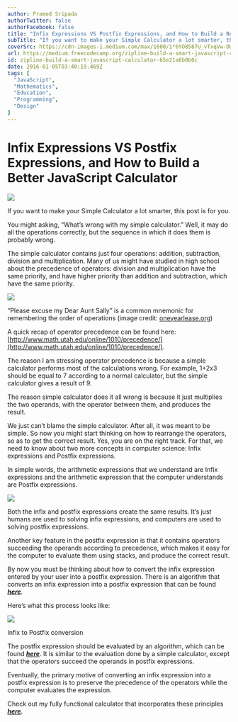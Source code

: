 ```yaml
---
author: Pramod Sripada
authorTwitter: false
authorFacebook: false
title: "Infix Expressions VS Postfix Expressions, and How to Build a Better JavaScript Calculator"
subTitle: "If you want to make your Simple Calculator a lot smarter, this post is for you...."
coverSrc: https://cdn-images-1.medium.com/max/1600/1*6YO8587U_vTxqVw-OUiqsA.png
url: https://medium.freecodecamp.org/zipline-build-a-smart-javascript-calculator-65e21a8b0b0c
id: zipline-build-a-smart-javascript-calculator-65e21a8b0b0c
date: 2016-01-05T03:40:19.469Z
tags: [
  "JavaScript",
  "Mathematics",
  "Education",
  "Programming",
  "Design"
]
---
```

# Infix Expressions VS Postfix Expressions, and How to Build a Better JavaScript Calculator



![](https://cdn-images-1.medium.com/max/1600/1*6YO8587U_vTxqVw-OUiqsA.png)



If you want to make your Simple Calculator a lot smarter, this post is for you.

You might asking, “What’s wrong with my simple calculator.” Well, it may do all the operations correctly, but the sequence in which it does them is probably wrong.

The simple calculator contains just four operations: addition, subtraction, division and multiplication. Many of us might have studied in high school about the precedence of operators: division and multiplication have the same priority, and have higher priority than addition and subtraction, which have the same priority.



![](https://cdn-images-1.medium.com/max/1600/1*R9O-cK8n4URxuGQPV1Sdfw.png)

“Please excuse my Dear Aunt Sally” is a common mnemonic for remembering the order of operations (image credit: [oneyearlease.org](http://www.oneyearlease.org/))



A quick recap of operator precedence can be found here: [http://www.math.utah.edu/online/1010/precedence/](http://www.math.utah.edu/online/1010/precedence/).

The reason I am stressing operator precedence is because a simple calculator performs most of the calculations wrong. For example, 1+2x3 should be equal to 7 according to a normal calculator, but the simple calculator gives a result of 9.

The reason simple calculator does it all wrong is because it just multiplies the two operands, with the operator between them, and produces the result.

We just can’t blame the simple calculator. After all, it was meant to be simple. So now you might start thinking on how to rearrange the operators, so as to get the correct result. Yes, you are on the right track. For that, we need to know about two more concepts in computer science: Infix expressions and Postfix expressions.

In simple words, the arithmetic expressions that we understand are Infix expressions and the arithmetic expression that the computer understands are Postfix expressions.



![](https://cdn-images-1.medium.com/max/1600/1*uB6KUeJDoLWyLUt244Cqsw.png)



Both the infix and postfix expressions create the same results. It’s just humans are used to solving infix expressions, and computers are used to solving postfix expressions.

Another key feature in the postfix expression is that it contains operators succeeding the operands according to precedence, which makes it easy for the computer to evaluate them using stacks, and produce the correct result.

By now you must be thinking about how to convert the infix expression entered by your user into a postfix expression. There is an algorithm that converts an infix expression into a postfix expression that can be found [**_here_**](http://csis.pace.edu/~wolf/CS122/infix-postfix.htm).

Here’s what this process looks like:



![](https://cdn-images-1.medium.com/max/1600/1*oNj492e1yJgzrFqFS74CYg.png)

Infix to Postfix conversion



The postfix expression should be evaluated by an algorithm, which can be found [**_here_**](http://scriptasylum.com/tutorials/infix_postfix/algorithms/postfix-evaluation/). It is similar to the evaluation done by a simple calculator, except that the operators succeed the operands in postfix expressions.

Eventually, the primary motive of converting an infix expression into a postfix expression is to preserve the precedence of the operators while the computer evaluates the expression.

Check out my fully functional calculator that incorporates these principles [**_here_**](http://codepen.io/pramodvspk/full/RWzxgK/)**_._**








